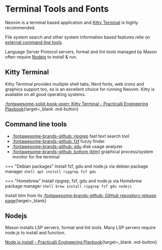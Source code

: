 # Terminal Tools and Fonts

Neovim is a terminal based application and [Kitty Terminal](#kitty-terminal) is highly recommended.

File system search and other system information based features relie on [external command line tools](#command-line-tools).

Language Server Protocol servers, format and lint tools managed by Mason often require [Nodejs](#nodejs) to install & run.


## Kitty Terminal

Kitty Terminal provides multiple shell tabs, Nerd fonts, web icons and graphics support too, so is an excellent choice for running Neovim.  Kitty is available on all good operating systems.

[:fontawesome-solid-book-open: Kitty Terminal - Practicalli Engineering Playbook](https://practical.li/engineering-playbook/os/command-line/kitty-terminal/){target=_blank .md-button}


## Command line tools

- [:fontawesome-brands-github: ripgrep](https://github.com/BurntSushi/ripgrep) fast text search tool
- [:fontawesome-brands-github: fzf](https://github.com/junegunn/fzf) fuzzy finder
- [:fontawesome-brands-github: gdu](https://github.com/dundee/gdu) disk usage analyzer
- [:fontawesome-brands-github: bottom (btm)](https://github.com/ClementTsang/bottom) graphical process/system monitor for the terminal


=== "Debian packages"
    Install fzf, gdu and node.js via debian package manager
    ```shell
    apt install ripgrep fzf gdu
    ```

=== "Homebrew"
    Install ripgrep, fzf, gdu and node.js via Homebrew package manager
    ```shell
    brew install ripgrep fzf gdu nodejs
    ```

Install btm from its [:fontawesome-brands-github: GitHub repository release page](https://github.com/ClementTsang/bottom/releases/){target=_blank}


## Nodejs

Mason installs LSP servers, format and lint tools.  Many LSP servers require node.js to install and function.

[Node.js install - Practicalli Engineering Playbook](https://practical.li/engineering-playbook/programming-languages/javascript/nodejs/){target=_blank .md-button}
